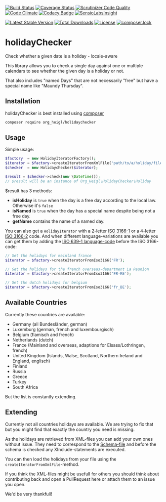 [![Build Status](https://travis-ci.org/heiglandreas/holidayChecker.svg?branch=master)](https://travis-ci.org/heiglandreas/holidayChecker)
[![Coverage Status](https://coveralls.io/repos/github/heiglandreas/holidayChecker/badge.svg?branch=master)](https://coveralls.io/github/heiglandreas/holidayChecker?branch=master)
[![Scrutinizer Code Quality](https://scrutinizer-ci.com/g/heiglandreas/holidayChecker/badges/quality-score.png?b=master)](https://scrutinizer-ci.com/g/heiglandreas/holidayChecker/?branch=master)
[![Code Climate](https://lima.codeclimate.com/github/heiglandreas/holidayChecker/badges/gpa.svg)](https://lima.codeclimate.com/github/heiglandreas/holidayChecker)
[![Codacy Badge](https://api.codacy.com/project/badge/Grade/151d3ea7c58d4f4eb7dc7b2073781657)](https://www.codacy.com/app/github_70/holidayChecker?utm_source=github.com&amp;utm_medium=referral&amp;utm_content=heiglandreas/holidayChecker&amp;utm_campaign=Badge_Grade)
[![SensioLabsInsight](https://insight.sensiolabs.com/projects/36a28cf5-b7e4-474d-bded-8f6b70fa9ea8/mini.png)](https://insight.sensiolabs.com/projects/36a28cf5-b7e4-474d-bded-8f6b70fa9ea8)

[![Latest Stable Version](https://poser.pugx.org/org_heigl/holidaychecker/v/stable)](https://packagist.org/packages/org_heigl/holidaychecker)
[![Total Downloads](https://poser.pugx.org/org_heigl/holidaychecker/downloads)](https://packagist.org/packages/org_heigl/holidaychecker)
[![License](https://poser.pugx.org/org_heigl/holidaychecker/license)](https://packagist.org/packages/org_heigl/holidaychecker)
[![composer.lock](https://poser.pugx.org/org_heigl/holidaychecker/composerlock)](https://packagist.org/packages/org_heigl/holidaychecker)


# holidayChecker

Check whether a given date is a holiday - locale-aware

This library allows you to check a single day against one or multiple calendars 
to see whether the given day is a holiday or not.

That also includes "named Days" that are not necessarily "free" but have a special 
name like "Maundy Thursday". 

## Installation

holidayChecker is best installed using [composer](https://getcomposer.org)

```bash
composer require org_heigl/holidaychecker
```

## Usage

Simple usage:

```php
$factory  = new HolidayIteratorFactory();
$iterator = $factory->createIteratorFromXmlFile('path/to/a/holiday/file.xml');
$checker  = new Holidaychecker($iterator);

$result = $checker->check(new \DateTime());
// $result will be an instance of Org_Heigl\HolidayChecker\Holiday
```

$result has 3 methods:

* **isHoliday** is ```true``` when the day is a free day according to the local law. Otherwise it's ```false```
* **isNamed** is ```true``` when the day has a special name despite being not a free day.
* **getName** contains the name of a named day. 

You can also get a ```HolidayIterator``` with a 2-letter [ISO 3166-1](https://en.wikipedia.org/wiki/ISO_3166-1)
or a 4-letter [ISO 3166-2](https://en.wikipedia.org/wiki/ISO_3166-2) code. And when different language-variations are available you can get them 
by adding the [ISO 639-1 language-code](https://en.wikipedia.org/wiki/ISO_3166-2) before the ISO 3166-code:

```php
// Get the holidays for mainland france
$iterator = $factory->createIteratorFromIso3166('FR');

// Get the holidays for the french overseas-department La Reunion
$iterator = $factory->createIteratorFromIso3166('FR-RE');

// Get the dutch holidays for belgium
$iterator = $factory->createIteratorFromIso3166('fr_BE');
```

## Available Countries

Currently these countries are available:

* Germany (all Bundesländer, german)
* Luxemburg (german, french and luxembourgisch)
* Belgium (flamisch and french)
* Netherlands (dutch)
* France (Mainland and overseas, adaptions for Elsass/Lothringen, french)
* United Kingdom (Islands, Walse, Scotland, Northern Ireland and England, englisch)
* Finland
* Russia
* Greece
* Turkey
* South Africa

But the list is constantly extending.

## Extending

Currently not all countries holidays are available. We are trying to fix that 
but you might find that exactly the country you need is missing.

As the holidays are retrieved from XML-files you can add your own ones without 
issue. They need to correspond to the [Schema-file](https://github.com/heiglandreas/holidayChecker/blob/master/share/holidays.xsd) 
and before the schema is checked any XInclude-statements are executed. 

You can then load the holidays from your file using the ```createIteratorFromXmlFile```-method.

If you think the XML-files might be usefull for others you should think about 
contributing back and open a PullRequest here or attach them to an issue you open.

We'd be very thankfull!
